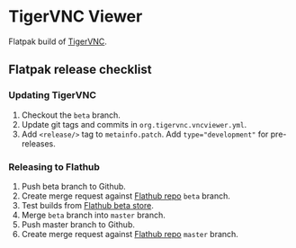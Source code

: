 # TigerVNC Viewer

Flatpak build of [TigerVNC](https://tigervnc.org/).

## Flatpak release checklist

### Updating TigerVNC

1.  Checkout the `beta` branch.
2.  Update git tags and commits in `org.tigervnc.vncviewer.yml`.
3.  Add `<release/>` tag to `metainfo.patch`. Add `type="development"` for pre-releases.

### Releasing to Flathub

1.  Push beta branch to Github.
2.  Create merge request against [Flathub repo][flathub-repo] `beta` branch.
3.  Test builds from [Flathub beta store][flathub-beta].
4.  Merge `beta` branch into `master` branch.
5.  Push master branch to Github.
6.  Create merge request against [Flathub repo][flathub-repo] `master` branch.

[flathub-repo]: https://github.com/flathub/org.tigervnc.vncviewer
[flathub-beta]: https://beta.flathub.org/apps/details/org.tigervnc.vncviewer

